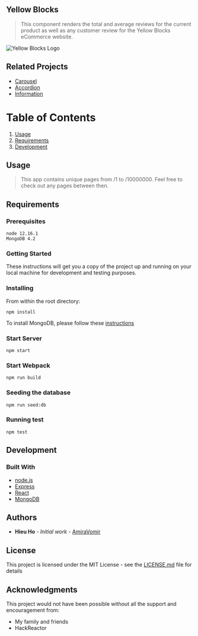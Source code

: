## Yellow Blocks

> This component renders the total and average reviews for the current product as well as any customer review for the Yellow Blocks eCommerce website.

![Yellow Blocks Logo](https://i.imgur.com/UFR7QzM.png)

## Related Projects

  - [Carousel](https://github.com/Team-Sauron/Smego-carousel-service)
  - [Accordion](https://github.com/Team-Sauron/smego-accordion)
  - [Information](https://github.com/Team-Sauron/smego-info-section)
  
# Table of Contents

1. [Usage](#Usage)
1. [Requirements](#requirements)
1. [Development](#development)

## Usage

> This app contains unique pages from /1 to /10000000. Feel free to check out any pages between then.  

## Requirements

### Prerequisites

```
node 12.16.1
MongoDB 4.2
```

### Getting Started

These instructions will get you a copy of the project up and running on your local machine for development and testing purposes.

### Installing
From within the root directory:

```
npm install
```

To install MongoDB, please follow these [instructions](https://docs.mongodb.com/manual/tutorial/install-mongodb-on-ubuntu/)

### Start Server
```
npm start
```


### Start Webpack

```
npm run build
```

### Seeding the database

```
npm run seed:db
```

### Running test

```
npm test
```

## Development

### Built With

* [node.js](https://nodejs.org/en/)
* [Express](https://expressjs.com/)
* [React](https://reactjs.org/)
* [MongoDB](https://www.mongodb.com/)

## Authors

* **Hieu Ho** - *Initial work* - [AmiraVomir](https://github.com/AmiraVomir)

## License

This project is licensed under the MIT License - see the [LICENSE.md](LICENSE.md) file for details

## Acknowledgments

This project would not have been possible without all the support and encouragement from:

* My family and friends
* HackReactor
